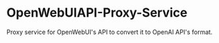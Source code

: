 # OpenWebUIAPI-Proxy-Service
Proxy service for OpenWebUI's API to convert it to OpenAI API's format.
